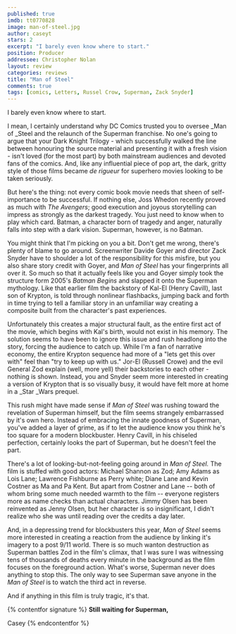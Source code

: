 ```yaml
---
published: true
imdb: tt0770828
image: man-of-steel.jpg
author: caseyt
stars: 2
excerpt: "I barely even know where to start."
position: Producer
addressee: Christopher Nolan
layout: review
categories: reviews
title: "Man of Steel"
comments: true
tags: [comics, Letters, Russel Crow, Superman, Zack Snyder]
---
```

I barely even know where to start.

I mean, I certainly understand why DC Comics trusted you to oversee _Man of _Steel and the relaunch of the Superman franchise. No one's going to argue that your Dark Knight Trilogy - which successfully walked the line between honouring the source material and presenting it with a fresh vision - isn't loved (for the most part) by both mainstream audiences and devoted fans of the comics. And, like any influential piece of pop art, the dark, gritty style of those films became _de rigueur_ for superhero movies looking to be taken seriously.

But here's the thing: not every comic book movie needs that sheen of self-importance to be successful. If nothing else, Joss Whedon recently proved as much with _The Avengers_; good execution and joyous storytelling can impress as strongly as the darkest tragedy. You just need to know when to play which card. Batman, a character born of tragedy and anger, naturally falls into step with a dark vision. Superman, however, is no Batman.

You might think that I'm picking on you a bit. Don't get me wrong, there's plenty of blame to go around. Screenwriter Davide Goyer and director Zack Snyder have to shoulder a lot of the responsibility for this misfire, but you also share story credit with Goyer, and _Man of Steel_ has your fingerprints all over it. So much so that it actually feels like you and Goyer simply took the structure form 2005's _Batman Begins_ and slapped it onto the Superman mythology. Like that earlier film the backstory of Kal-El (Henry Cavill), last son of Krypton, is told through nonlinear flashbacks, jumping back and forth in time trying to tell a familiar story in an unfamiliar way creating a composite built from the character's past experiences.

Unfortunately this creates a major structural fault, as the entire first act of the movie, which begins with Kal's birth, would not exist in his memory. The solution seems to have been to ignore this issue and rush headlong into the story, forcing the audience to catch up. While I'm a fan of narrative economy, the entire Krypton sequence had more of a "lets get this over with" feel than "try to keep up with us." Jor-El (Russell Crowe) and the evil General Zod explain (well, more yell) their backstories to each other - nothing is shown. Instead, you and Snyder seem more interested in creating a version of Krypton that is so visually busy, it would have felt more at home in a _Star _Wars prequel.

This rush might have made sense if _Man of Steel_ was rushing toward the revelation of Superman himself, but the film seems strangely embarrassed by it's own hero. Instead of embracing the innate goodness of Superman, you've added a layer of grime, as if to let the audience know you think he's too square for a modern blockbuster. Henry Cavill, in his chiseled perfection, certainly looks the part of Superman, but he doesn't feel the part.

There's a lot of looking-but-not-feeling going around in _Man of Steel._ The film is stuffed with good actors: Michael Shannon as Zod; Amy Adams as Lois Lane; Lawrence Fishburne as Perry white; Diane Lane and Kevin Costner as Ma and Pa Kent. But apart from Costner and Lane -- both of whom bring some much needed warmth to the film -- everyone registers more as name checks than actual characters. Jimmy Olsen has been reinvented as Jenny Olsen, but her character is so insignificant, I didn't realize who she was until reading over the credits a day later.

And, in a depressing trend for blockbusters this year, _Man of Steel_ seems more interested in creating a reaction from the audience by linking it's imagery to a post 9/11 world. There is so much wanton destruction as Superman battles Zod in the film's climax, that I was sure I was witnessing tens of thousands of deaths every minute in the background as the film focuses on the foreground action. What's worse, Superman never does anything to stop this. The only way to see Superman save anyone in the _Man of Steel_ is to watch the third act in reverse.

And if anything in this film is truly tragic, it's that.

{% contentfor signature %}
**Still waiting for Superman,**

Casey
{% endcontentfor %}